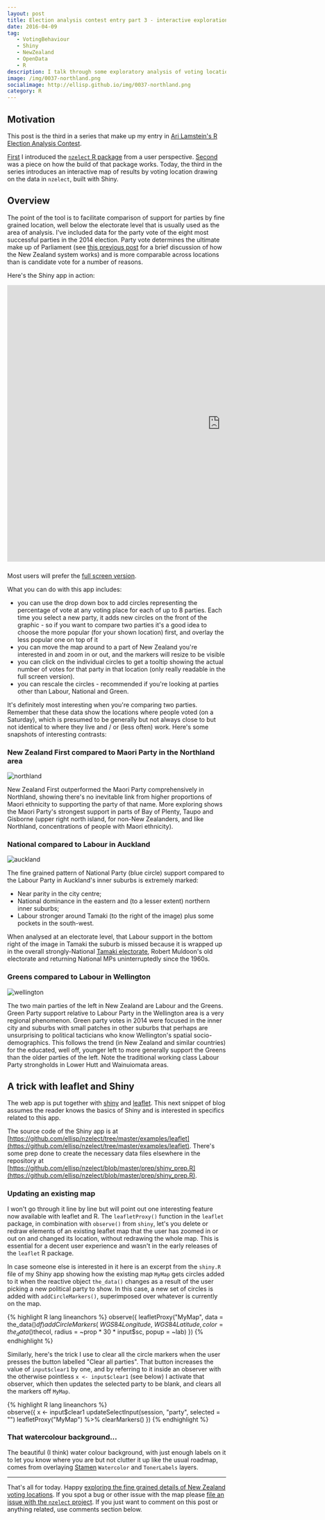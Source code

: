 ```yaml
---
layout: post
title: Election analysis contest entry part 3 - interactive exploration of voting locations with leaflet and Shiny
date: 2016-04-09
tag: 
   - VotingBehaviour
   - Shiny
   - NewZealand
   - OpenData
   - R
description: I talk through some exploratory analysis of voting location with a Shiny application using the {nzelect} New Zealand General Election 2014 data.
image: /img/0037-northland.png
socialimage: http://ellisp.github.io/img/0037-northland.png
category: R
---
```

<style>
               #scaled-frame { width: 1400px; height: 910px; border: 0px; }
               #scaled-frame {
               zoom: 0.67;
               -moz-transform: scale(0.7);
               -moz-transform-origin: 0 0;
               -o-transform: scale(0.7);
               -o-transform-origin: 0 0;
               -webkit-transform: scale(0.7);
               -webkit-transform-origin: 0 0;
               overflow: hidden;
               }

               @media screen and (-webkit-min-device-pixel-ratio:0) {
               #scaled-frame  { zoom: 1;  }
               }
</style>
## Motivation
This post is the third in a series that make up my entry in [Ari Lamstein's R Election Analysis Contest](http://www.arilamstein.com/blog/2016/03/28/announcing-r-election-analysis-contest/).  

[First](/blog/2016/04/03/nzelect1/) I introduced the [`nzelect` R package](https://github.com/ellisp/nzelect) from a user perspective.  [Second](/blog/2016/04/04/nzelect2/) was a piece on how the build of that package works.  Today, the third in the series introduces an interactive map of results by voting location drawing on the data in `nzelect`, built with Shiny.

## Overview
The point of the tool is to facilitate comparison of support for parties by fine grained location, well below the electorate level that is usually used as the area of analysis. I've included data for the party vote of the eight most successful parties in the 2014 election.  Party vote determines the ultimate make up of Parliament (see [this previous post](/blog/2016/04/03/nzelect1/) for a brief discussion of how the New Zealand system works) and is more comparable across locations than is candidate vote for a number of reasons.

Here's the Shiny app in action:
<div style="height: 647px">
<iframe id="scaled-frame" width="980" src="https://ellisp.shinyapps.io/NZ-general-election-2014/" style = "overflow-y: hidden;"></iframe>
</div>

Most users will prefer the [full screen version](https://ellisp.shinyapps.io/NZ-general-election-2014/).

What you can do with this app includes:

* you can use the drop down box to add circles representing the percentage of vote at any voting place for each of up to 8 parties.  Each time you select a new party, it adds new circles on the front of the graphic - so if you want to compare two parties it's a good idea to choose the more popular (for your shown location) first, and overlay the less popular one on top of it
* you can move the map around to a part of New Zealand you're interested in and zoom in or out, and the markers will resize to be visible
* you can click on the individual circles to get a tooltip showing the actual number of votes for that party in that location (only really readable in the full screen version).
* you can rescale the circles - recommended if you're looking at parties other than Labour, National and Green.

It's definitely most interesting when you're comparing two parties.  Remember that these data show the locations where people voted (on a Saturday), which is presumed to be generally but not always close to but not identical to where they live and / or (less often) work.  Here's some snapshots of interesting contrasts:

### New Zealand First compared to Maori Party in the Northland area  
![northland](/img/0037-northland.png)

New Zealand First outperformed the Maori Party comprehensively in Northland, showing there's no inevitable link from higher proportions of Maori ethnicity to supporting the party of that name.  More exploring shows the Maori Party's strongest support in parts of Bay of Plenty, Taupo and Gisborne (upper right north island, for non-New Zealanders, and like Northland, concentrations of people with Maori ethnicity).

### National compared to Labour in Auckland
![auckland](/img/0037-auckland.png)

The fine grained pattern of National Party (blue circle) support compared to the Labour Party in Auckland's inner suburbs is extremely marked:

* Near parity in the city centre; 
* National dominance in the eastern and (to a lesser extent) northern inner suburbs; 
* Labour stronger around Tamaki (to the right of the image) plus some pockets in the south-west.  

When analysed at an electorate level, that Labour support in the bottom right of the image in Tamaki the suburb is missed because it is wrapped up in the overall strongly-National [Tamaki electorate](https://en.wikipedia.org/wiki/T%C4%81maki_(New_Zealand_electorate)), Robert Muldoon's old electorate and returning National MPs uninterruptedly since the 1960s.

### Greens compared to Labour in Wellington
![wellington](/img/0037-wellington.png)

The two main parties of the left in New Zealand are Labour and the Greens.  Green Party support relative to Labour Party in the Wellington area is a very regional phenomenon.   Green party votes in 2014 were focused in the inner city and suburbs with small patches in other suburbs that perhaps are unsurprising to political tacticians who know Wellington's spatial socio-demographics.  This follows the trend (in New Zealand and similar countries) for the educated, well off, younger left to more generally support the Greens than the older parties of the left.  Note the traditional working class Labour Party strongholds in Lower Hutt and Wainuiomata areas.

## A trick with leaflet and Shiny
The web app is put together with [shiny](http://shiny.rstudio.com/) and [leaflet](https://rstudio.github.io/leaflet/).  This next snippet of blog assumes the reader knows the basics of Shiny and is interested in specifics related to this app.

The source code of the Shiny app is at [https://github.com/ellisp/nzelect/tree/master/examples/leaflet](https://github.com/ellisp/nzelect/tree/master/examples/leaflet).  There's some prep done to create the necessary data files elsewhere in the repository at [https://github.com/ellisp/nzelect/blob/master/prep/shiny_prep.R](https://github.com/ellisp/nzelect/blob/master/prep/shiny_prep.R).  

### Updating an existing map
I won't go through it line by line but will point out one interesting feature now available with leaflet and R.  The `leafletProxy()` function in the `leaflet` package, in combination with `observe()` from `shiny`, let's you delete or redraw elements of an existing leaflet map that the user has zoomed in or out on and changed its location, without redrawing the whole map.  This is essential for a decent user experience and wasn't in the early releases of the `leaflet` R package.

In case someone else is interested in it here is an excerpt from the `shiny.R` file of my Shiny app showing how the existing map `MyMap` gets circles added to it when the reactive object `the_data()` changes as a result of the user picking a new political party to show.  In this case, a new set of circles is added with `addCircleMarkers()`, superimposed over whatever is currently on the map.

{% highlight R lang lineanchors %}
observe({
     leafletProxy("MyMap", data = the_data()$df) %>%
            addCircleMarkers(~WGS84Longitude, 
                             ~WGS84Latitude,
                             color = the_data()$thecol,
                             radius = ~prop * 30 * input$sc,
                             popup = ~lab) 
    })
{% endhighlight %}    

Similarly, here's the trick I use to clear all the circle markers when the user presses the button labelled "Clear all parties".  That button increases the value of `input$clear1` by one, and by referring to it inside an observer with the otherwise pointless `x <- input$clear1` (see below) I activate that observer, which then updates the selected party to be blank, and clears all the markers off `MyMap`.

{% highlight R lang lineanchors %}    
    observe({
        x <- input$clear1
        updateSelectInput(session, "party", selected = "")
        leafletProxy("MyMap") %>% clearMarkers()
    })
{% endhighlight %}    

### That watercolour background...
The beautiful (I think) water colour background, with just enough labels on it to let you know where you are but not clutter it up like the usual roadmap, comes from overlaying [Stamen](http://maps.stamen.com/#terrain/12/37.7706/-122.3782) `Watercolor` and `TonerLabels` layers.

<hr>

That's all for today.  Happy [exploring the fine grained details of New Zealand voting locations](https://ellisp.shinyapps.io/NZ-general-election-2014/).  If you spot a bug or other issue with the map please [file an issue with the `nzelect` project](https://github.com/ellisp/nzelect/issues).  If you just want to comment on this post or anything related, use comments section below.